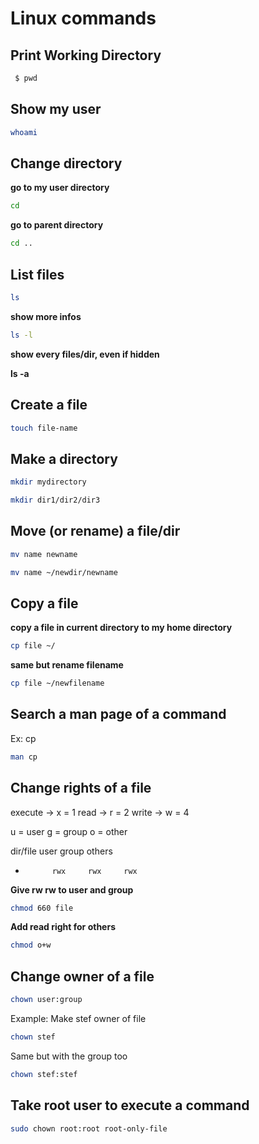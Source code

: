 # Linux commands


## Print Working Directory

```bash
 $ pwd
```


## Show my user

```bash
whoami
```


## Change directory

**go to my user directory**

```bash
cd
```

**go to parent directory**

```bash
cd ..
```


## List files

```bash
ls
```

**show more infos**

```bash
ls -l
```

**show every files/dir, even if hidden**

**ls -a**


## Create a file

```bash
touch file-name
```


## Make a directory

```bash
mkdir mydirectory
```

```bash
mkdir dir1/dir2/dir3
```


## Move (or rename) a file/dir

```bash
mv name newname
```

```bash
mv name ~/newdir/newname
```


## Copy a file

**copy a file in current directory to my home directory**

```bash
cp file ~/
```


**same but rename filename**

```bash
cp file ~/newfilename
```


## Search a man page of a command

Ex: cp

```bash
man cp
```


## Change rights of a file

execute -> x = 1
read    -> r = 2
write   -> w = 4

u = user
g = group
o = other

dir/file    user    group   others
-           rwx     rwx     rwx


**Give rw rw to user and group**

```bash
chmod 660 file
```


**Add read right for others**

```bash
chmod o+w
```


## Change owner of a file

```bash
chown user:group
```

Example: Make stef owner of file

```bash
chown stef
```

Same but with the group too

```bash
chown stef:stef
```


## Take root user to execute a command

```bash
sudo chown root:root root-only-file
```

